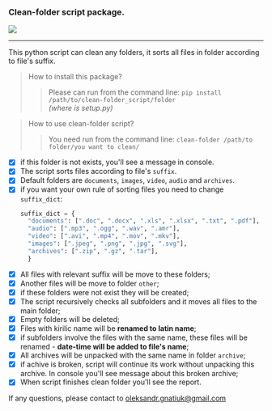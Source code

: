 ### Clean-folder script package.
![](https://img.shields.io/github/watchers/OleksandrGnatiuk/clean_folder_script?style=social)
____
This python script can clean any folders, it sorts all files in folder according to file's suffix.

> How to install this package?
>>Please can run from the command line:  `pip install /path/to/clean-folder_script/folder`    
   _(where is setup.py)_

> How to use clean-folder script?
>> You need run from the command line:  `clean-folder /path/to folder/you want to clean/`

+ [x] if this folder is not exists, you'll see a message in console.
+ [x] The script sorts files according to file's `suffix`.
+ [x] Default folders are `documents`, `images`, `video`, `audio` and `archives`. 
+ [x] if you want your own rule of sorting files you need to change `suffix_dict`:
  ``` python
  suffix_dict = {
    "documents": [".doc", ".docx", ".xls", ".xlsx", ".txt", ".pdf"],
    "audio": [".mp3", ".ogg", ".wav", ".amr"],
    "video": [".avi", ".mp4", ".mov", ".mkv"],
    "images": [".jpeg", ".png", ".jpg", ".svg"],
    "archives": [".zip", ".gz", ".tar"],
    }
  ```
+ [x] All files with relevant suffix will be move to these folders;
+ [x] Another files will be move to folder `other`;
+ [x] if these folders were not exist they will be created;
+ [x] The script recursively checks all subfolders and it moves all files to the main folder;
+ [x] Empty folders will be deleted;
+ [x] Files with kirilic name will be __renamed to latin name__;
+ [x] if subfolders involve the files with the same name, these files will be renamed - __date-time will be added to file's name__;
+ [x] All archives will be unpacked with the same name in folder `archive`;
+ [x] if achive is broken, script will continue its work without unpacking this archive. In console you'll see message about this broken archive;
+ [x] When script finishes clean folder you'll see the report.
  
If any questions, please contact to oleksandr.gnatiuk@gmail.com
